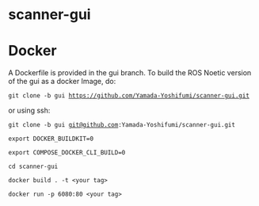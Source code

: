 # scanner-gui

<h1>Docker</h1>

A Dockerfile is provided in the gui branch. To build the ROS Noetic version of the gui as a docker Image, do:

<code>git clone -b gui https://github.com/Yamada-Yoshifumi/scanner-gui.git</code>

or using ssh:

<code>git clone -b gui git@github.com:Yamada-Yoshifumi/scanner-gui.git</code>

<code>export DOCKER_BUILDKIT=0</code>

<code>export COMPOSE_DOCKER_CLI_BUILD=0</code>

<code>cd scanner-gui</code>

<code>docker build . -t \<your tag\></code>

<code>docker run -p 6080:80 \<your tag\></code>
